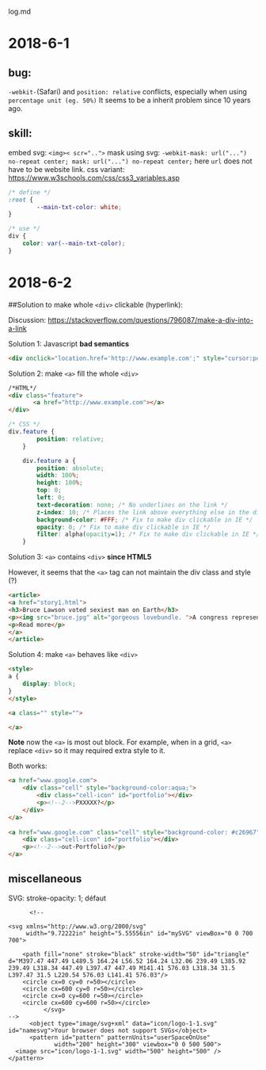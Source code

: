 log.md

# 2018-6-1
## bug:
`-webkit-`(Safari) and `position: relative` conflicts, especially when using `percentage unit (eg. 50%)`  It seems to be a inherit problem since 10 years ago.

## skill:
embed svg: `<img>< scr="..">`
mask using svg: `-webkit-mask: url("...") no-repeat center; mask: url("...") no-repeat center;` here `url` does not have to be website link.
css variant: https://www.w3schools.com/css/css3_variables.asp
```css
/* define */
:root {
        --main-txt-color: white;    
}

/* use */
div {
    color: var(--main-txt-color);
}
```

# 2018-6-2

##Solution to make whole `<div>` clickable (hyperlink):

Discussion: https://stackoverflow.com/questions/796087/make-a-div-into-a-link

Solution 1: Javascript **bad semantics**

```html
<div onclick="location.href='http://www.example.com';" style="cursor:pointer;"></div>
```

Solution 2: make `<a>` fill the whole  `<div>` 

```Html
/*HTML*/
<div class="feature">
       <a href="http://www.example.com"></a>
</div>
```

```css
/* CSS */
div.feature {
        position: relative;
    }

    div.feature a {
        position: absolute;
        width: 100%;
        height: 100%;
        top: 0;
        left: 0;
        text-decoration: none; /* No underlines on the link */
        z-index: 10; /* Places the link above everything else in the div */
        background-color: #FFF; /* Fix to make div clickable in IE */
        opacity: 0; /* Fix to make div clickable in IE */
        filter: alpha(opacity=1); /* Fix to make div clickable in IE */
    }
```

Solution 3: `<a>` contains `<div>`  **since HTML5**

However, it seems that the `<a>`  tag can not maintain the div class and style (?)

```html
<article>
<a href="story1.html">
<h3>Bruce Lawson voted sexiest man on Earth</h3>
<p><img src="bruce.jpg" alt="gorgeous lovebundle. ">A congress representing all the planet's women unanimously voted Bruce Lawson as sexiest man alive.</p>
<p>Read more</p>
</a>
</article>
```

Solution 4: make `<a>` behaves like  `<div>` 

```html
<style>
a {
    display: block;
}
</style>

<a class="" style="">

</a>
```

**Note** now the `<a>` is most out block. For example, when in a grid,  `<a>` replace  `<div>`  so it may required extra style to it.



Both works:

```html
<a href="www.google.com">
    <div class="cell" style="background-color:aqua;">
        <div class="cell-icon" id="portfolio"></div>
        <p><!--2-->PXXXXX?</p>
    </div>
</a>
          
<a href="www.google.com" class="cell" style="background-color: #c26967">
    <div class="cell-icon" id="portfolio"></div>
    <p><!--2-->out-Portfolio?</p>
</a>
```

## miscellaneous

SVG: stroke-opacity: 1; défaut 

```
      <!--
      
<svg xmlns="http://www.w3.org/2000/svg"
     width="9.72222in" height="5.55556in" id="mySVG" viewBox="0 0 700 700">
    
    <path fill="none" stroke="black" stroke-width="50" id="triangle" d="M397.47 447.49 L489.5 164.24 L56.52 164.24 L32.06 239.49 L385.92 239.49 L318.34 447.49 L397.47 447.49 M141.41 576.03 L318.34 31.5 L397.47 31.5 L220.54 576.03 L141.41 576.03"/>
    <circle cx=0 cy=0 r=50></circle>
    <circle cx=600 cy=0 r=50></circle>
    <circle cx=0 cy=600 r=50></circle>
    <circle cx=600 cy=600 r=50></circle>
          </svg>
-->
      <object type="image/svg+xml" data="icon/logo-1-1.svg" id="namesvg">Your browser does not support SVGs</object>
      <pattern id="pattern" patternUnits="userSpaceOnUse"
             width="200" height="300" viewbox="0 0 500 500">
  <image src="icon/logo-1-1.svg" width="500" height="500" />
</pattern>
```

